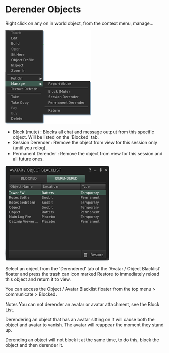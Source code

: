 # Derender Objects

Right click on any on in world object, from the context menu, manage...

![Object Manage Menu](./block_list/menu_manage_object.png)

* Block (mute) : Blocks all chat and message output from this specific object. Will be listed on the 'Blocked' tab.
* Session Derender : Remove the object from view for this session only (until you relog).
* Permanent Derender : Remove the object from view for this session and all future ones.

![Object Blacklist FLoater >](./block_list/object_blacklist.png)

Select an object from the 'Derendered' tab of the 'Avatar / Object Blacklist' floater and press the trash can icon marked Restore to immediately reload this object and return it to view.

You can access the Object / Avatar Blacklist floater from the top menu > communicate > Blocked.  

Notes
You can not derender an avatar or avatar attachment, see the Block List.

Derendering an object that has an avatar sitting on it will cause both the object and avatar to vanish. The avatar will reappear the moment they stand up.

Derending an object will not block it at the same time, to do this, block the object and then derender it.
